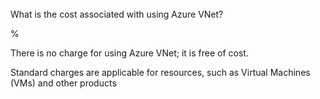 ######

What is the cost associated with using Azure VNet?

%

There is no charge for using Azure VNet; it is free of cost.

Standard charges are applicable for resources, such as Virtual Machines (VMs) and other products
